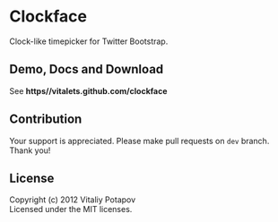 # Clockface 
Clock-like timepicker for Twitter Bootstrap.

## Demo, Docs and Download
See **https//vitalets.github.com/clockface**

## Contribution
Your support is appreciated. 
Please make pull requests on <code>dev</code> branch. Thank you!

## License
Copyright (c) 2012 Vitaliy Potapov  
Licensed under the MIT licenses.